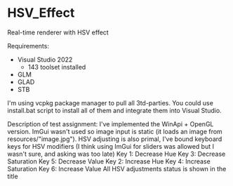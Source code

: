 # HSV_Effect
Real-time renderer with HSV effect 

Requirements: 
  - Visual Studio 2022
    - 143 toolset installed
  - GLM  
  - GLAD
  - STB

I'm using vcpkg package manager to pull all 3td-parties. You could use install.bat script to install all of them and integrate them into Visual Studio.

Description of test assignment:
I've implemented the WinApi + OpenGL version. 
ImGui wasn't used so image input is static (it loads an image from resources/"image.jpg").
HSV adjusting is also primal, I've bound keyboard keys for HSV modifiers (I think using ImGui for sliders was allowed but I wasn't sure, and asking was too late) 
Key 1: Decrease Hue      Key 3: Decrease Saturation      Key 5: Decrease Value
Key 2: Increase Hue      Key 4: Increase Saturation      Key 6: Increase Value
All HSV adjustments status is shown in the title
